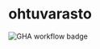 # ohtuvarasto
![GHA workflow badge](https://github.com/nikolaipaukkonen/ohtuvarasto/workflows/CI/badge.svg)
